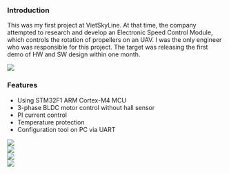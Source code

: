 ### Introduction

This was my first project at VietSkyLine. At that time, the company attempted to research and develop an Electronic Speed Control Module, which controls the rotation of propellers on an UAV. I was the only engineer who was responsible for this project. The target was releasing the first demo of HW and SW design within one month.

<div>
    <img src="assets/db/img/blogs/VSKLINE_12.jpg" class="blog-image" />
</div>

### Features
* Using STM32F1 ARM Cortex-M4 MCU
* 3-phase BLDC motor control without hall sensor
* PI current control
* Temperature protection
* Configuration tool on PC via UART

<div>
    <img src="assets/db/img/blogs/VSKLINE_03.jpg" class="blog-image" />
</div>
<div>
    <img src="assets/db/img/blogs/VSKLINE_04.jpg" class="blog-image" />
</div>
<div>
    <img src="assets/db/img/blogs/VSKLINE_05.jpg" class="blog-image" />
</div>
<div>
    <img src="assets/db/img/blogs/VSKLINE_14.jpg" class="blog-image" />
</div>